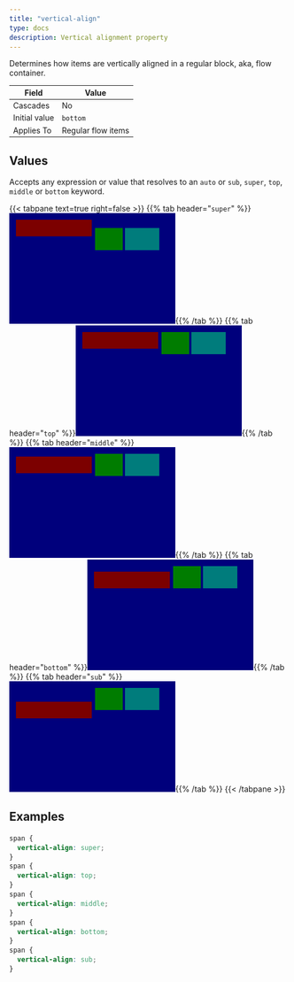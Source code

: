 ```yaml
---
title: "vertical-align"
type: docs
description: Vertical alignment property
---
```


Determines how items are vertically aligned in a regular block, aka, flow container.

| Field         | Value              |
|---------------|--------------------|
| Cascades      | No                 |
| Initial value | `bottom`           |
| Applies To    | Regular flow items |

## Values
Accepts any expression or value that resolves to an `auto` or `sub`, `super`, 
`top`, `middle` or `bottom` keyword.

{{< tabpane text=true right=false >}}
  {{% tab header="`super`" %}}<img class="brightenimg" src="/menus/vertalign/super.png">{{% /tab %}}
  {{% tab header="`top`" %}}<img class="brightenimg" src="/menus/vertalign/top.png">{{% /tab %}}
  {{% tab header="`middle`" %}}<img class="brightenimg" src="/menus/vertalign/middle.png">{{% /tab %}}
  {{% tab header="`bottom`" %}}<img class="brightenimg" src="/menus/vertalign/bottom.png">{{% /tab %}}
  {{% tab header="`sub`" %}}<img class="brightenimg" src="/menus/vertalign/sub.png">{{% /tab %}}
{{< /tabpane >}}

## Examples
```scss
span {
  vertical-align: super;
}
span {
  vertical-align: top;
}
span {
  vertical-align: middle;
}
span {
  vertical-align: bottom;
}
span {
  vertical-align: sub;
}
```
